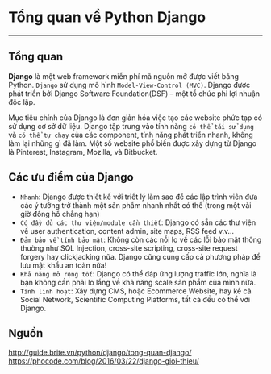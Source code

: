# Tổng quan về Python Django
---
## Tổng quan
__Django__ là một web framework miễn phí mã nguồn mở được viết bằng Python. `Django` sử dụng mô hình `Model-View-Control (MVC)`. Django được phát triển bởi Django Software Foundation(DSF) – một tổ chức phi lợi nhuận độc lập.

Mục tiêu chính của Django là đơn giản hóa việc tạo các website phức tạp có sử dụng cơ sở dữ liệu. Django tập trung vào tính năng `có thể tái sử dụng` và `có thể tự chạy` của các component, tính năng phát triển nhanh, không làm lại những gì đã làm. Một số website phổ biến được xây dựng từ Django là Pinterest, Instagram, Mozilla, và Bitbucket.

## Các ưu điểm của Django
- `Nhanh`: Django được thiết kế với triết lý làm sao để các lập trình viên đưa các ý tưởng trở thành một sản phẩm nhanh nhất có thể (trong một vài giờ đồng hồ chẳng hạn)
- `Có đầy đủ các thư viện/module cần thiết`: Django có sẵn các thư viện về user authentication, content admin, site maps, RSS feed v.v…
- `Đảm bảo về tính bảo mật`: Không còn các nỗi lo về các lỗi bảo mật thông thường như SQL Injection, cross-site scripting, cross-site request forgery hay clickjacking nữa. Django cũng cung cấp cả phương pháp để lưu mật khẩu an toàn nữa!
- `Khả năng mở rộng tốt`: Django có thể đáp ứng lượng traffic lớn, nghĩa là bạn không cần phải lo lắng về khả năng scale sản phẩm của mình nữa.
- `Tính linh hoạt`: Xây dựng CMS, hoặc Ecommerce Website, hay kể cả Social Network, Scientific Computing Platforms, tất cả đều có thể với Django.

## Nguồn
http://guide.brite.vn/python/django/tong-quan-django/
https://phocode.com/blog/2016/03/22/django-gioi-thieu/
